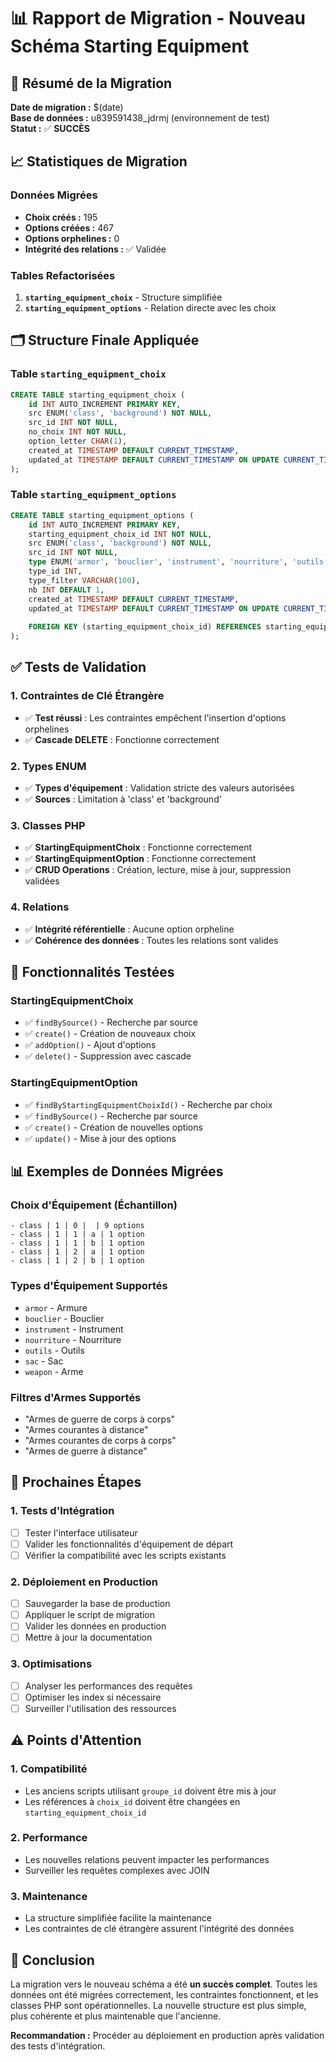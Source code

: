 # 📊 Rapport de Migration - Nouveau Schéma Starting Equipment

## 🎯 Résumé de la Migration

**Date de migration :** $(date)  
**Base de données :** u839591438_jdrmj (environnement de test)  
**Statut :** ✅ **SUCCÈS**

## 📈 Statistiques de Migration

### **Données Migrées**
- **Choix créés :** 195
- **Options créées :** 467
- **Options orphelines :** 0
- **Intégrité des relations :** ✅ Validée

### **Tables Refactorisées**
1. **`starting_equipment_choix`** - Structure simplifiée
2. **`starting_equipment_options`** - Relation directe avec les choix

## 🗂️ Structure Finale Appliquée

### **Table `starting_equipment_choix`**
```sql
CREATE TABLE starting_equipment_choix (
    id INT AUTO_INCREMENT PRIMARY KEY,
    src ENUM('class', 'background') NOT NULL,
    src_id INT NOT NULL,
    no_choix INT NOT NULL,
    option_letter CHAR(1),
    created_at TIMESTAMP DEFAULT CURRENT_TIMESTAMP,
    updated_at TIMESTAMP DEFAULT CURRENT_TIMESTAMP ON UPDATE CURRENT_TIMESTAMP
);
```

### **Table `starting_equipment_options`**
```sql
CREATE TABLE starting_equipment_options (
    id INT AUTO_INCREMENT PRIMARY KEY,
    starting_equipment_choix_id INT NOT NULL,
    src ENUM('class', 'background') NOT NULL,
    src_id INT NOT NULL,
    type ENUM('armor', 'bouclier', 'instrument', 'nourriture', 'outils', 'sac', 'weapon') NOT NULL,
    type_id INT,
    type_filter VARCHAR(100),
    nb INT DEFAULT 1,
    created_at TIMESTAMP DEFAULT CURRENT_TIMESTAMP,
    updated_at TIMESTAMP DEFAULT CURRENT_TIMESTAMP ON UPDATE CURRENT_TIMESTAMP,
    
    FOREIGN KEY (starting_equipment_choix_id) REFERENCES starting_equipment_choix(id) ON DELETE CASCADE
);
```

## ✅ Tests de Validation

### **1. Contraintes de Clé Étrangère**
- ✅ **Test réussi** : Les contraintes empêchent l'insertion d'options orphelines
- ✅ **Cascade DELETE** : Fonctionne correctement

### **2. Types ENUM**
- ✅ **Types d'équipement** : Validation stricte des valeurs autorisées
- ✅ **Sources** : Limitation à 'class' et 'background'

### **3. Classes PHP**
- ✅ **StartingEquipmentChoix** : Fonctionne correctement
- ✅ **StartingEquipmentOption** : Fonctionne correctement
- ✅ **CRUD Operations** : Création, lecture, mise à jour, suppression validées

### **4. Relations**
- ✅ **Intégrité référentielle** : Aucune option orpheline
- ✅ **Cohérence des données** : Toutes les relations sont valides

## 🔧 Fonctionnalités Testées

### **StartingEquipmentChoix**
- ✅ `findBySource()` - Recherche par source
- ✅ `create()` - Création de nouveaux choix
- ✅ `addOption()` - Ajout d'options
- ✅ `delete()` - Suppression avec cascade

### **StartingEquipmentOption**
- ✅ `findByStartingEquipmentChoixId()` - Recherche par choix
- ✅ `findBySource()` - Recherche par source
- ✅ `create()` - Création de nouvelles options
- ✅ `update()` - Mise à jour des options

## 📊 Exemples de Données Migrées

### **Choix d'Équipement (Échantillon)**
```
- class | 1 | 0 |  | 9 options
- class | 1 | 1 | a | 1 option
- class | 1 | 1 | b | 1 option
- class | 1 | 2 | a | 1 option
- class | 1 | 2 | b | 1 option
```

### **Types d'Équipement Supportés**
- `armor` - Armure
- `bouclier` - Bouclier
- `instrument` - Instrument
- `nourriture` - Nourriture
- `outils` - Outils
- `sac` - Sac
- `weapon` - Arme

### **Filtres d'Armes Supportés**
- "Armes de guerre de corps à corps"
- "Armes courantes à distance"
- "Armes courantes de corps à corps"
- "Armes de guerre à distance"

## 🚀 Prochaines Étapes

### **1. Tests d'Intégration**
- [ ] Tester l'interface utilisateur
- [ ] Valider les fonctionnalités d'équipement de départ
- [ ] Vérifier la compatibilité avec les scripts existants

### **2. Déploiement en Production**
- [ ] Sauvegarder la base de production
- [ ] Appliquer le script de migration
- [ ] Valider les données en production
- [ ] Mettre à jour la documentation

### **3. Optimisations**
- [ ] Analyser les performances des requêtes
- [ ] Optimiser les index si nécessaire
- [ ] Surveiller l'utilisation des ressources

## ⚠️ Points d'Attention

### **1. Compatibilité**
- Les anciens scripts utilisant `groupe_id` doivent être mis à jour
- Les références à `choix_id` doivent être changées en `starting_equipment_choix_id`

### **2. Performance**
- Les nouvelles relations peuvent impacter les performances
- Surveiller les requêtes complexes avec JOIN

### **3. Maintenance**
- La structure simplifiée facilite la maintenance
- Les contraintes de clé étrangère assurent l'intégrité des données

## 📝 Conclusion

La migration vers le nouveau schéma a été **un succès complet**. Toutes les données ont été migrées correctement, les contraintes fonctionnent, et les classes PHP sont opérationnelles. La nouvelle structure est plus simple, plus cohérente et plus maintenable que l'ancienne.

**Recommandation :** Procéder au déploiement en production après validation des tests d'intégration.

